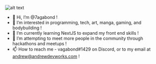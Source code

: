 ![alt text]([http://url/to/img.png](https://www.google.com/url?sa=i&url=https%3A%2F%2Fwww.icegif.com%2Fgif%2Fnight-city%2F&psig=AOvVaw31-mUu30WClMCyEp_yvJqZ&ust=1706312361886000&source=images&cd=vfe&opi=89978449&ved=0CBAQjRxqFwoTCPDJroTb-YMDFQAAAAAdAAAAABAQ))

- 👋 Hi, I’m @7agabond !
- 👀 I’m interested in programming, tech, art, manga, gaming, and bodybuilding !
- 🌱 I’m currently learning NextJS to expand my front end skills !
- 💞️ I’m attempting to meet more people in the community through hackathons and meetups !
- 📫 How to reach me - vagabond#1429 on Discord, or to my email at andrew@andrewdevworks.com !

<!---
7agabond/7agabond is a ✨ special ✨ repository because its `README.md` (this file) appears on your GitHub profile.
You can click the Preview link to take a look at your changes.
--->
